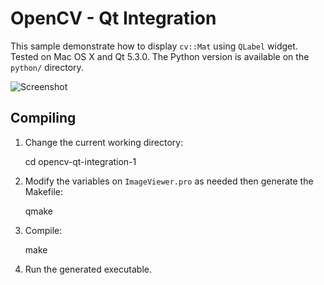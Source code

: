 OpenCV - Qt Integration
=======================

This sample demonstrate how to display `cv::Mat` using `QLabel` widget. Tested on Mac OS X and Qt 5.3.0. The Python version is available on the `python/` directory.

![Screenshot](http://i.imgur.com/k1et0FY.png)

Compiling
---------

1. Change the current working directory:

    cd opencv-qt-integration-1

2. Modify the variables on `ImageViewer.pro` as needed then generate the Makefile:

    qmake

3. Compile:

    make

4. Run the generated executable.

